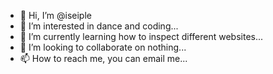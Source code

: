 - 👋 Hi, I’m @iseiple
- 👀 I’m interested in dance and coding...
- 🌱 I’m currently learning how to inspect different websites...
- 💞️ I’m looking to collaborate on nothing...
- 📫 How to reach me, you can email me...

<!---
iseiple/iseiple is a ✨ special ✨ repository because its `README.md` (this file) appears on your GitHub profile.
You can click the Preview link to take a look at your changes.
--->

